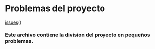# Problemas del proyecto
[issues](https://github.com/ofou/fisica/issues)()
### Este archivo contiene la division del proyecto en pequeños problemas.
